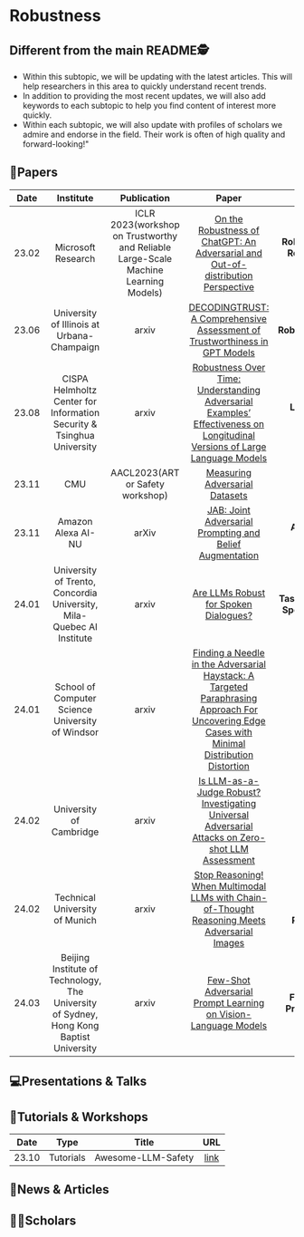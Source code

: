 # Robustness

## Different from the main README🕵️

- Within this subtopic, we will be updating with the latest articles. This will help researchers in this area to quickly understand recent trends.
- In addition to providing the most recent updates, we will also add keywords to each subtopic to help you find content of interest more quickly.
- Within each subtopic, we will also update with profiles of scholars we admire and endorse in the field. Their work is often of high quality and forward-looking!"

## 📑Papers

| Date  |                                        Institute                                        |                                     Publication                                     |                                                                                       Paper                                                                                       |                                      Keywords                                      |
|:-----:|:---------------------------------------------------------------------------------------:|:-----------------------------------------------------------------------------------:|:---------------------------------------------------------------------------------------------------------------------------------------------------------------------------------:|:----------------------------------------------------------------------------------:|
| 23.02 |                                   Microsoft Research                                    | ICLR 2023(workshop on Trustworthy and Reliable Large-Scale Machine Learning Models) |                               [On the Robustness of ChatGPT: An Adversarial and Out-of-distribution Perspective](https://arxiv.org/abs/2302.12095)                                | **Robustness Evaluation**&**Adversarial Robustness**&**Out-of-Distribution (OOD)** |
| 23.06 |                       University of Illinois at Urbana-Champaign                        |                                        arxiv                                        |                                  [DECODINGTRUST: A Comprehensive Assessment of Trustworthiness in GPT Models](https://arxiv.org/abs/2306.11698)                                   |                 **Robustness**&**Ethics**&**Privacy**&**Toxicity**                 |
| 23.08 |          CISPA Helmholtz Center for Information Security & Tsinghua University          |                                        arxiv                                        |           [Robustness Over Time: Understanding Adversarial Examples’ Effectiveness on Longitudinal Versions of Large Language Models](https://arxiv.org/abs/2308.07847)           |                  **Longitudinal Study**&**Robustness Assessment**                  |
| 23.11 |                                           CMU                                           |                          AACL2023(ART or Safety workshop)                           |                                                        [Measuring Adversarial Datasets](https://arxiv.org/abs/2311.03566)                                                         |         **Adversarial Robustness**&**AI Safety**&**Adversarial Datasets**          |
| 23.11 |                                   Amazon Alexa AI-NU                                    |                                        arXiv                                        |                                           [JAB: Joint Adversarial Prompting and Belief Augmentation](https://arxiv.org/abs/2311.09473)                                            |          **Adversarial Prompting**&T**oxicity Reduction**&**Robustness**           |
| 24.01 |          University of Trento, Concordia University, Mila-Quebec AI Institute           |                                        arxiv                                        |                                                     [Are LLMs Robust for Spoken Dialogues?](https://arxiv.org/abs/2401.02297)                                                     |  **Task-Oriented Dialogues**&**Automatic Speech Recognition**&**Error Analysis**   |
| 24.01 |                    School of Computer Science University of Windsor                     |                                        arxiv                                        | [Finding a Needle in the Adversarial Haystack: A Targeted Paraphrasing Approach For Uncovering Edge Cases with Minimal Distribution Distortion](https://arxiv.org/abs/2401.11373) |    **Adversarial Attacks**&**Targeted Paraphrasing**&**Reinforcement Learning**    |
| 24.02 |                                 University of Cambridge                                 |                                        arxiv                                        |                       [Is LLM-as-a-Judge Robust? Investigating Universal Adversarial Attacks on Zero-shot LLM Assessment](https://arxiv.org/abs/2402.14016)                       |                **LLM as a Judge**&**Universal Adversarial Attacks**                |
| 24.02 |                             Technical University of Munich                              | arxiv | [Stop Reasoning! When Multimodal LLMs with Chain-of-Thought Reasoning Meets Adversarial Images](https://arxiv.org/abs/2402.14899) | **Multimodal Large Language Models**&**Chain-of-Thought Reasoning**&**Adversarial Images** |
| 24.03 | Beijing Institute of Technology, The University of Sydney, Hong Kong Baptist University | arxiv | [Few-Shot Adversarial Prompt Learning on Vision-Language Models](https://arxiv.org/abs/2403.14774) | **Few-Shot Learning**&**Adversarial Prompt**&**Vision-Language Models** |



## 💻Presentations & Talks


## 📖Tutorials & Workshops

| Date  |   Type    |       Title        |                         URL                          |
|:-----:|:---------:|:------------------:|:----------------------------------------------------:|
| 23.10 | Tutorials | Awesome-LLM-Safety | [link](https://github.com/ydyjya/Awesome-LLM-Safety) |

## 📰News & Articles

## 🧑‍🏫Scholars